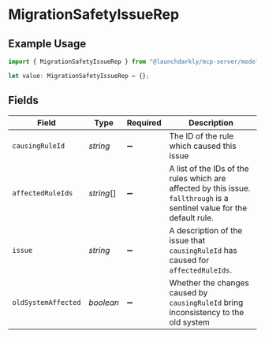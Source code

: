 # MigrationSafetyIssueRep

## Example Usage

```typescript
import { MigrationSafetyIssueRep } from "@launchdarkly/mcp-server/models/components";

let value: MigrationSafetyIssueRep = {};
```

## Fields

| Field                                                                                                                               | Type                                                                                                                                | Required                                                                                                                            | Description                                                                                                                         |
| ----------------------------------------------------------------------------------------------------------------------------------- | ----------------------------------------------------------------------------------------------------------------------------------- | ----------------------------------------------------------------------------------------------------------------------------------- | ----------------------------------------------------------------------------------------------------------------------------------- |
| `causingRuleId`                                                                                                                     | *string*                                                                                                                            | :heavy_minus_sign:                                                                                                                  | The ID of the rule which caused this issue                                                                                          |
| `affectedRuleIds`                                                                                                                   | *string*[]                                                                                                                          | :heavy_minus_sign:                                                                                                                  | A list of the IDs of the rules which are affected by this issue. <code>fallthrough</code> is a sentinel value for the default rule. |
| `issue`                                                                                                                             | *string*                                                                                                                            | :heavy_minus_sign:                                                                                                                  | A description of the issue that <code>causingRuleId</code> has caused for <code>affectedRuleIds</code>.                             |
| `oldSystemAffected`                                                                                                                 | *boolean*                                                                                                                           | :heavy_minus_sign:                                                                                                                  | Whether the changes caused by <code>causingRuleId</code> bring inconsistency to the old system                                      |